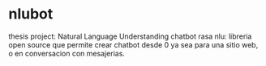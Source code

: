 # nlubot

thesis project: Natural Language Understanding  chatbot 
rasa nlu: libreria open source que permite crear chatbot desde 0
ya sea para una sitio web, o en conversacion con mesajerias.
